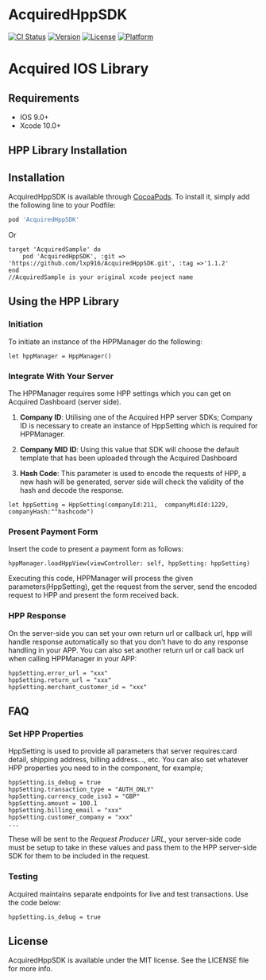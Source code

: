 # AcquiredHppSDK

[![CI Status](https://img.shields.io/travis/AcquiredSupport/AcquiredHppSDK.svg?style=flat)](https://travis-ci.org/AcquiredSupport/AcquiredHppSDK)
[![Version](https://img.shields.io/cocoapods/v/AcquiredHppSDK.svg?style=flat)](https://cocoapods.org/pods/AcquiredHppSDK)
[![License](https://img.shields.io/cocoapods/l/AcquiredHppSDK.svg?style=flat)](https://cocoapods.org/pods/AcquiredHppSDK)
[![Platform](https://img.shields.io/cocoapods/p/AcquiredHppSDK.svg?style=flat)](https://cocoapods.org/pods/AcquiredHppSDK)

# Acquired IOS Library

## Requirements

- IOS 9.0+
- Xcode 10.0+

## HPP Library Installation
## Installation

AcquiredHppSDK is available through [CocoaPods](https://cocoapods.org). To install
it, simply add the following line to your Podfile:

```ruby
pod 'AcquiredHppSDK'
```
Or
```
target 'AcquiredSample' do
	pod 'AcquiredHppSDK', :git => 'https://github.com/lxp916/AcquiredHppSDK.git', :tag =>'1.1.2'
end
//AcquiredSample is your original xcode peoject name
```
## Using the HPP Library

### Initiation 

To initiate an instance of the HPPManager do the following:

```
let hppManager = HppManager()
```


### Integrate With Your Server

The HPPManager requires some HPP settings which you can get on Acquired Dashboard (server side).

1) **Company ID**: Utilising one of the Acquired HPP server SDKs; Company ID is necessary to create an instance of HppSetting which is required for HPPManager.

2) **Company MID ID**: Using this value that SDK will choose the default template that has been uploaded through the Acquired Dashboard

3) **Hash Code**: This parameter is used to encode the requests of HPP, a new hash will be generated, server side will check the validity of the hash and decode the response.

```
let hppSetting = HppSetting(companyId:211,  companyMidId:1229,  companyHash:""hashcode")
```

### Present Payment Form

Insert the code to present a payment form as follows:

```
hppManager.loadHppView(viewController: self, hppSetting: hppSetting)
```

Executing this code, HPPManager will process the given parameters(HppSetting), get the request from the server, send the encoded request to HPP and present the form received back.

###  HPP Response 

On the server-side you can set your own return url or callback url, hpp will handle response automatically so that you don't have to do any response handling in your APP. You can also set another return url or call back url when calling HPPManager in your APP:

```
hppSetting.error_url = "xxx"
hppSetting.return_url = "xxx"
hppSetting.merchant_customer_id = "xxx"
```

## FAQ

### Set HPP Properties
HppSetting is used to provide all parameters that server requires:card detail, shipping address, billing address..., etc. 
You can also set whatever HPP properties you need to in the component, for example;

```
hppSetting.is_debug = true
hppSetting.transaction_type = "AUTH_ONLY"
hppSetting.currency_code_iso3 = "GBP"
hppSetting.amount = 100.1
hppSetting.billing_email = "xxx"
hppSetting.customer_company = "xxx"
...
```

These will be sent to the *Request Producer URL*, your server-side code must be setup to take in these values and pass them to the HPP server-side SDK for them to be included in the request.  

### Testing     

Acquired maintains separate endpoints for live and test transactions. Use the code below:

```
hppSetting.is_debug = true
```     

## License

AcquiredHppSDK is available under the MIT license. See the LICENSE file for more info.
